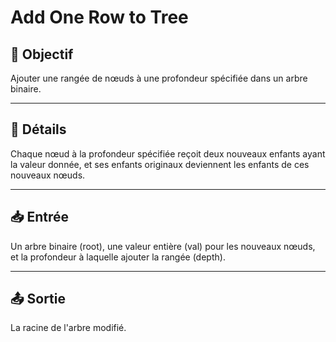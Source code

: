 # Add One Row to Tree

## 🎯 Objectif

Ajouter une rangée de nœuds à une profondeur spécifiée dans un arbre binaire.

---

## 📝 Détails

Chaque nœud à la profondeur spécifiée reçoit deux nouveaux enfants ayant la valeur donnée, et ses enfants originaux deviennent les enfants de ces nouveaux nœuds.


---

## 📥 Entrée

Un arbre binaire (root), une valeur entière (val) pour les nouveaux nœuds, et la profondeur à laquelle ajouter la rangée (depth).

---

## 📤 Sortie

La racine de l'arbre modifié.
